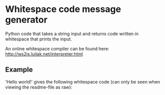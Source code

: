 # Whitespace code message generator
Python code that takes a string input and returns code written in whitespace that prints the input.

An online whitespace compiler can be found here:
http://ws2js.luilak.net/interpreter.html

Example
-------
'Hello world!'
gives the following whitespace code (can only be seen when viewing the readme-file as raw):
   	  	   
	
     		  	 	
	
     		 		  
	
     		 		  
	
     		 				
	
     	     
	
     			 			
	
     		 				
	
     			  	 
	
     		 		  
	
     		  	  
	
     	    	
	
  


